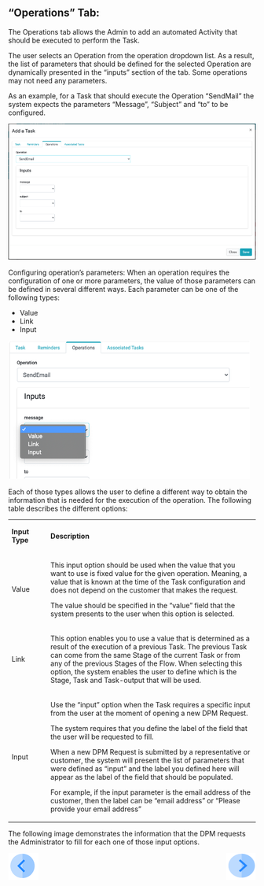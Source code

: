 ## “Operations” Tab:

The Operations tab allows the Admin to add an automated Activity that should be executed to perform the Task. 

The user selects an Operation from the operation dropdown list. As a result, the list of parameters that should be defined for the selected Operation are dynamically presented in the “inputs” section of the tab. Some operations may not need any parameters. 

As an example, for a Task that should execute the Operation “SendMail” the system expects the parameters “Message”, “Subject” and “to” to be configured.

 ![image](/articles/DPM/images/Figure_17_Task_configuration_Operation_tab.png)

Configuring operation’s parameters: 
When an operation requires the configuration of one or more parameters, the value of those parameters can be defined in several different ways. Each parameter can be one of the following types: 

- Value
- Link
- Input

 ![image](/articles/DPM/images/Figure_18_Operation_parameters_types.png)

Each of those types allows the user to define a different way to obtain the information that is needed for the execution of the operation. The following table describes the different options:

<table>
<tbody>
<tr>
<td width="100">
<p><strong>Input Type</strong></p>
</td>
<td width="800">
<p><strong>Description</strong></p>
</td>
</tr>
<tr>
<td width="100">
<p>Value</p>
</td>
<td width="800">
<p>This input option should be used when the value that you want to use is fixed value for the given operation. Meaning, a value that is known at the time of the Task configuration and does not depend on the customer that makes the request.</p>
<p>The value should be specified in the &ldquo;value&rdquo; field that the system presents to the user when this option is selected.</p>
</td>
</tr>
<tr>
<td width="100">
<p>Link</p>
</td>
<td width="800">
<p>This option enables you to use a value that is determined as a result of the execution of a previous Task. The previous Task can come from the same Stage of the current Task or from any of the previous Stages of the Flow. When selecting this option, the system enables the user to define which is the Stage, Task and Task-output that will be used. &nbsp;</p>
</td>
</tr>
<tr>
<td width="100">
<p>Input</p>
</td>
<td width="800">
<p>Use the &ldquo;input&rdquo; option when the Task requires a specific input from the user at the moment of opening a new DPM Request.</p>
<p>The system requires that you define the label of the field that the user will be requested to fill.</p>
<p>When a new DPM Request is submitted by a representative or customer, the system will present the list of parameters that were defined as &ldquo;input&rdquo; and the label you defined here will appear as the label of the field that should be populated.</p>
<p>For example, if the input parameter is the email address of the customer, then the label can be &ldquo;email address&rdquo; or &ldquo;Please provide your email address&rdquo;</p>
</td>
</tr>
</tbody>
</table>

The following image demonstrates the information that the DPM requests the Administrator to fill for each one of those input options. 



[![Previous](/articles/DPM/images/Previous.png)](/articles/DPM/02_Admin_Module/06_Reminders.md)[<img align="right" width="60" height="54" src="/articles/DPM/images/Next.png">](/articles/DPM/02_Admin_Module/08_Regulations.md)

